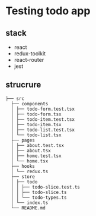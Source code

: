 # Testing todo app

## stack

- react
- redux-toolkit
- react-router
- jest

## strucrure

```
├── src
  ├── components
  │ ├── todo-form.test.tsx
  │ ├── todo-form.tsx
  │ ├── todo-item.test.tsx
  │ ├── todo-item.tsx
  │ ├── todo-list.test.tsx
  │ └── todo-list.tsx
  ├── pages
  │ ├── about.test.tsx
  │ ├── about.tsx
  │ ├── home.test.tsx
  │ └── home.tsx
  ├── hooks
  │ └── redux.ts
  ├── store
  │ ├── todo
  │ │ ├── todo-slice.test.ts
  │ │ ├── todo-slice.ts
  │ │ └── todo-types.ts
  │ └── index.ts
  └── README.md
```
